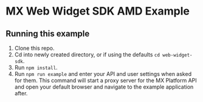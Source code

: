 # MX Web Widget SDK AMD Example

## Running this example

1. Clone this repo.
2. Cd into newly created directory, or if using the defaults `cd web-widget-sdk`.
3. Run `npm install`.
4. Run `npm run example` and enter your API and user settings when asked for
   them. This command will start a proxy server for the MX Platform API and
   open your default browser and navigate to the example application after.
